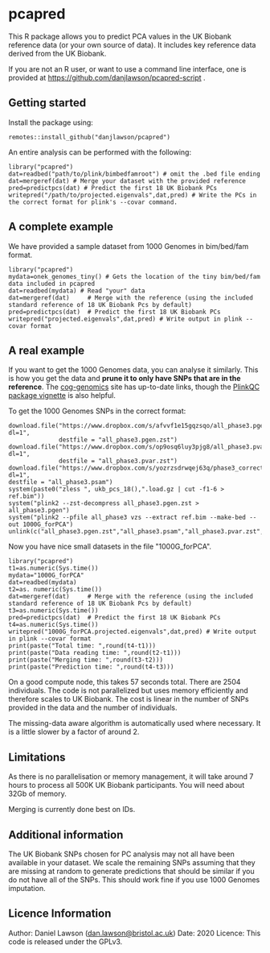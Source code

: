# pcapred

This R package allows you to predict PCA values in the UK Biobank reference data (or your own source of data). It includes key reference data derived from the UK Biobank.

If you are not an R user, or want to use a command line interface, one is provided at https://github.com/danjlawson/pcapred-script .

## Getting started

Install the package using:

```{r}
remotes::install_github("danjlawson/pcapred")
```

An entire analysis can be performed with the following:

```{r}
library("pcapred")
dat=readbed("path/to/plink/bimbedfamroot") # omit the .bed file ending
dat=mergeref(dat) # Merge your dataset with the provided reference
pred=predictpcs(dat) # Predict the first 18 UK Biobank PCs
writepred("/path/to/projected.eigenvals",dat,pred) # Write the PCs in the correct format for plink's --covar command.
```

## A complete example

We have provided a sample dataset from 1000 Genomes in bim/bed/fam format.

```{r}
library("pcapred")
mydata=onek_genomes_tiny() # Gets the location of the tiny bim/bed/fam data included in pcapred
dat=readbed(mydata) # Read "your" data
dat=mergeref(dat)     # Merge with the reference (using the included standard reference of 18 UK Biobank Pcs by default)
pred=predictpcs(dat)  # Predict the first 18 UK Biobank PCs
writepred("projected.eigenvals",dat,pred) # Write output in plink --covar format
```

## A real example

If you want to get the 1000 Genomes data, you can analyse it similarly. This is how you get the data and **prune it to only have SNPs that are in the reference**. The [cog-genomics](https://www.cog-genomics.org/plink/2.0/resources#1kg_phase3) site has up-to-date links, though the  [PlinkQC package vignette](https://cran.r-project.org/web/packages/plinkQC/vignettes/Genomes1000.pdf) is also helpful.

To get the 1000 Genomes SNPs in the correct format:
```{r}
download.file("https://www.dropbox.com/s/afvvf1e15gqzsqo/all_phase3.pgen.zst?dl=1",
              destfile = "all_phase3.pgen.zst")
download.file("https://www.dropbox.com/s/op9osq6luy3pjg8/all_phase3.pvar.zst?dl=1",
              destfile = "all_phase3.pvar.zst")
download.file("https://www.dropbox.com/s/yozrzsdrwqej63q/phase3_corrected.psam?dl=1",
destfile = "all_phase3.psam")
system(paste0("zless ", ukb_pcs_18(),".load.gz | cut -f1-6 > ref.bim"))
system("plink2 --zst-decompress all_phase3.pgen.zst > all_phase3.pgen")
system("plink2 --pfile all_phase3 vzs --extract ref.bim --make-bed --out 1000G_forPCA")
unlink(c("all_phase3.pgen.zst","all_phase3.psam","all_phase3.pvar.zst","all_phase3.pgen","ref.bim"))
```

Now you have nice small datasets in the file "1000G_forPCA".

```{r}
library("pcapred")
t1=as.numeric(Sys.time())
mydata="1000G_forPCA"
dat=readbed(mydata)
t2=as. numeric(Sys.time())
dat=mergeref(dat)     # Merge with the reference (using the included standard reference of 18 UK Biobank Pcs by default)
t3=as.numeric(Sys.time())
pred=predictpcs(dat)  # Predict the first 18 UK Biobank PCs
t4=as.numeric(Sys.time())
writepred("1000G_forPCA.projected.eigenvals",dat,pred) # Write output in plink --covar format
print(paste("Total time: ",round(t4-t1)))
print(paste("Data reading time: ",round(t2-t1)))
print(paste("Merging time: ",round(t3-t2)))
print(paste("Prediction time: ",round(t4-t3)))
```

On a good compute node, this takes 57 seconds total. There are 2504 individuals. The code is not parallelized but uses memory efficiently and therefore scales to UK Biobank. The cost is linear in the number of SNPs provided in the data and the number of individuals.

The missing-data aware algorithm is automatically used where necessary. It is a little slower by a factor of around 2.

## Limitations

As there is no parallelisation or memory management, it will take around 7 hours to process all 500K UK Biobank participants. You will need about 32Gb of memory.

Merging is currently done best on IDs.

## Additional information

The UK Biobank SNPs chosen for PC analysis may not all have been available in your dataset. We scale the remaining SNPs assuming that they are missing at random to generate predictions that should be similar if you do not have all of the SNPs. This should work fine if you use 1000 Genomes imputation.

## Licence Information

Author: Daniel Lawson (dan.lawson@bristol.ac.uk)
Date: 2020
Licence: This code is released under the GPLv3.
